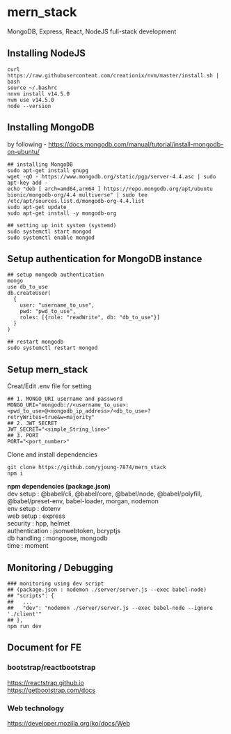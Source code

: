 # mern_stack
MongoDB, Express, React, NodeJS full-stack development

## Installing NodeJS 
```
curl https://raw.githubusercontent.com/creationix/nvm/master/install.sh | bash
source ~/.bashrc 
nnvm install v14.5.0
nvm use v14.5.0
node --version
```
## Installing MongoDB
by following - https://docs.mongodb.com/manual/tutorial/install-mongodb-on-ubuntu/
```
## installing MongoDB
sudo apt-get install gnupg
wget -qO - https://www.mongodb.org/static/pgp/server-4.4.asc | sudo apt-key add -
echo "deb [ arch=amd64,arm64 ] https://repo.mongodb.org/apt/ubuntu bionic/mongodb-org/4.4 multiverse" | sudo tee /etc/apt/sources.list.d/mongodb-org-4.4.list
sudo apt-get update
sudo apt-get install -y mongodb-org

## setting up init system (systemd) 
sudo systemctl start mongod
sudo systemctl enable mongod
```
## Setup authentication for MongoDB instance
```
## setup mongodb authentication
mongo
use db_to_use
db.createUser(
  {
    user: "username_to_use",
    pwd: "pwd_to_use",
    roles: [{role: "readWrite", db: "db_to_use"}]
  }
)

## restart mongodb
sudo systemctl restart mongod
```

## Setup mern_stack
Creat/Edit .env file for setting  
```
## 1. MONGO_URI username and password  
MONGO_URI="mongodb://<username_to_use>:<pwd_to_use>@<mongodb_ip_address>/<db_to_use>?retryWrites=true&w=majority"  
## 2. JWT_SECRET  
JWT_SECRET="<simple_String_line>"  
## 3. PORT  
PORT="<port_number>"
```
Clone and install dependencies  
```
git clone https://github.com/yjoung-7874/mern_stack
npm i
```
**npm dependencies (package.json)**  
 dev setup      : @babel/cli, @babel/core, @babel/node, @babel/polyfill, @babel/preset-env, babel-loader, morgan, nodemon  
 env setup      : dotenv  
 web setup      : express  
 security       : hpp, helmet  
 authentication : jsonwebtoken, bcryptjs  
 db handling    : mongoose, mongodb  
 time           : moment

## Monitoring / Debugging
```
### monitoring using dev script
## (package.json : nodemon ./server/server.js --exec babel-node)
## "scripts": {
##   ...
##   "dev": "nodemon ./server/server.js --exec babel-node --ignore './client'"
## },
npm run dev
```
## Document for FE 
### bootstrap/reactbootstrap  
https://reactstrap.github.io  
https://getbootstrap.com/docs  
### Web technology  
https://developer.mozilla.org/ko/docs/Web

